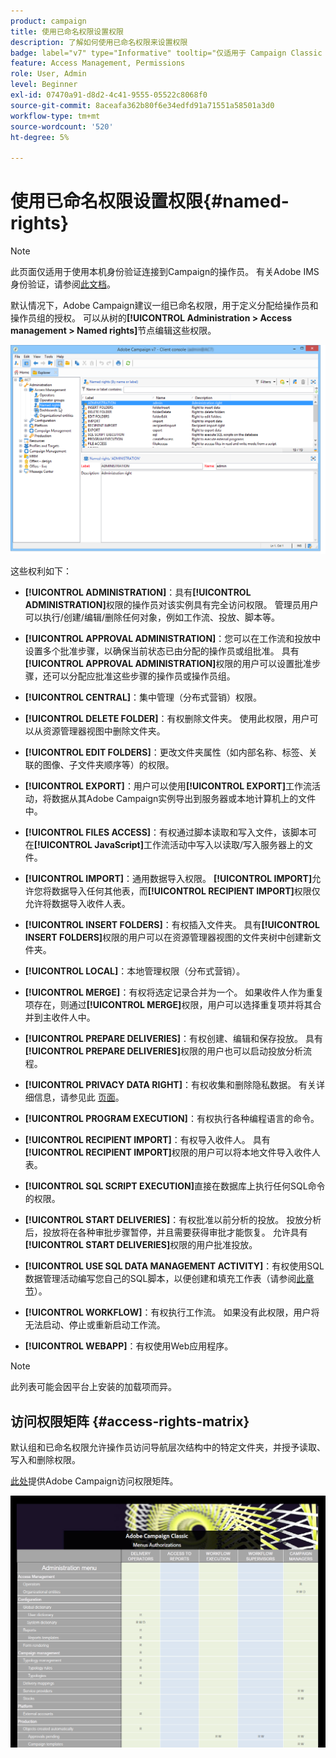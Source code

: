 ```yaml
---
product: campaign
title: 使用已命名权限设置权限
description: 了解如何使用已命名权限来设置权限
badge: label="v7" type="Informative" tooltip="仅适用于 Campaign Classic v7"
feature: Access Management, Permissions
role: User, Admin
level: Beginner
exl-id: 07470a91-d8d2-4c41-9555-05522c8068f0
source-git-commit: 8aceafa362b80f6e34edfd91a71551a58501a3d0
workflow-type: tm+mt
source-wordcount: '520'
ht-degree: 5%

---
```


# 使用已命名权限设置权限{#named-rights}

>[!NOTE]
>
>此页面仅适用于使用本机身份验证连接到Campaign的操作员。 有关Adobe IMS身份验证，请参阅[此文档](https://helpx.adobe.com/enterprise/using/manage-permissions-and-roles.html)。

默认情况下，Adobe Campaign建议一组已命名权限，用于定义分配给操作员和操作员组的授权。 可以从树的&#x200B;**[!UICONTROL Administration > Access management > Named rights]**&#x200B;节点编辑这些权限。

![](assets/s_ncs_admin_named_rights.png)

这些权利如下：

* **[!UICONTROL ADMINISTRATION]**：具有&#x200B;**[!UICONTROL ADMINISTRATION]**&#x200B;权限的操作员对该实例具有完全访问权限。 管理员用户可以执行/创建/编辑/删除任何对象，例如工作流、投放、脚本等。

* **[!UICONTROL APPROVAL ADMINISTRATION]**：您可以在工作流和投放中设置多个批准步骤，以确保当前状态已由分配的操作员或组批准。 具有&#x200B;**[!UICONTROL APPROVAL ADMINISTRATION]**&#x200B;权限的用户可以设置批准步骤，还可以分配应批准这些步骤的操作员或操作员组。

* **[!UICONTROL CENTRAL]**：集中管理（分布式营销）权限。

* **[!UICONTROL DELETE FOLDER]**：有权删除文件夹。 使用此权限，用户可以从资源管理器视图中删除文件夹。

* **[!UICONTROL EDIT FOLDERS]**：更改文件夹属性（如内部名称、标签、关联的图像、子文件夹顺序等）的权限。

* **[!UICONTROL EXPORT]**：用户可以使用&#x200B;**[!UICONTROL EXPORT]**&#x200B;工作流活动，将数据从其Adobe Campaign实例导出到服务器或本地计算机上的文件中。

* **[!UICONTROL FILES ACCESS]**：有权通过脚本读取和写入文件，该脚本可在&#x200B;**[!UICONTROL JavaScript]**&#x200B;工作流活动中写入以读取/写入服务器上的文件。

* **[!UICONTROL IMPORT]**：通用数据导入权限。 **[!UICONTROL IMPORT]**&#x200B;允许您将数据导入任何其他表，而&#x200B;**[!UICONTROL RECIPIENT IMPORT]**&#x200B;权限仅允许将数据导入收件人表。

* **[!UICONTROL INSERT FOLDERS]**：有权插入文件夹。 具有&#x200B;**[!UICONTROL INSERT FOLDERS]**&#x200B;权限的用户可以在资源管理器视图的文件夹树中创建新文件夹。

* **[!UICONTROL LOCAL]**：本地管理权限（分布式营销）。

* **[!UICONTROL MERGE]**：有权将选定记录合并为一个。 如果收件人作为重复项存在，则通过&#x200B;**[!UICONTROL MERGE]**&#x200B;权限，用户可以选择重复项并将其合并到主收件人中。

* **[!UICONTROL PREPARE DELIVERIES]**：有权创建、编辑和保存投放。 具有&#x200B;**[!UICONTROL PREPARE DELIVERIES]**&#x200B;权限的用户也可以启动投放分析流程。

* **[!UICONTROL PRIVACY DATA RIGHT]**：有权收集和删除隐私数据。 有关详细信息，请参见此 [ 页面](https://helpx.adobe.com/cn/campaign/kb/acc-privacy.html)。

* **[!UICONTROL PROGRAM EXECUTION]**：有权执行各种编程语言的命令。

* **[!UICONTROL RECIPIENT IMPORT]**：有权导入收件人。 具有&#x200B;**[!UICONTROL RECIPIENT IMPORT]**&#x200B;权限的用户可以将本地文件导入收件人表。

* **[!UICONTROL SQL SCRIPT EXECUTION]**&#x200B;直接在数据库上执行任何SQL命令的权限。

* **[!UICONTROL START DELIVERIES]**：有权批准以前分析的投放。 投放分析后，投放将在各种审批步骤暂停，并且需要获得审批才能恢复。 允许具有&#x200B;**[!UICONTROL START DELIVERIES]**&#x200B;权限的用户批准投放。

* **[!UICONTROL USE SQL DATA MANAGEMENT ACTIVITY]**：有权使用SQL数据管理活动编写您自己的SQL脚本，以便创建和填充工作表（请参阅[此章节](../../workflow/using/sql-data-management.md)）。

* **[!UICONTROL WORKFLOW]**：有权执行工作流。 如果没有此权限，用户将无法启动、停止或重新启动工作流。

* **[!UICONTROL WEBAPP]**：有权使用Web应用程序。

>[!NOTE]
>
>此列表可能会因平台上安装的加载项而异。

## 访问权限矩阵 {#access-rights-matrix}

默认组和已命名权限允许操作员访问导航层次结构中的特定文件夹，并授予读取、写入和删除权限。

[此处](/help/platform/using/assets/access-rights-matrix.pdf)提供Adobe Campaign访问权限矩阵。

[![图像](assets/do-not-localize/user_management.png)](https://experienceleague.adobe.com/docs/campaign-classic/assets/access-rights-matrix.pdf)
